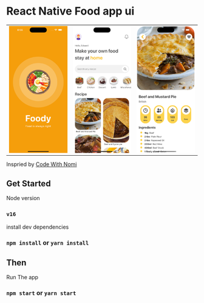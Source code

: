 # React Native Food app ui

<table>
  <tr>
    <td valign="top"><img src="./assets/images/1.png" /></td>
    <td valign="top"><img src="./assets/images/2.png" /></td>
    <td valign="top"><img src="./assets/images/3.png" /></td>
  </tr>
</table>
  
  <p align="left">
    Inspried by
    <a href="https://www.youtube.com/channel/UCILovaLl2fUPAww1bGJ4sJQ?sub_confirmation=1">Code With Nomi</a>
  </p>

## Get Started

Node version

### `v16`

install dev dependencies

### `npm install` or `yarn install`

## Then

Run The app

### `npm start` or `yarn start`

<br />